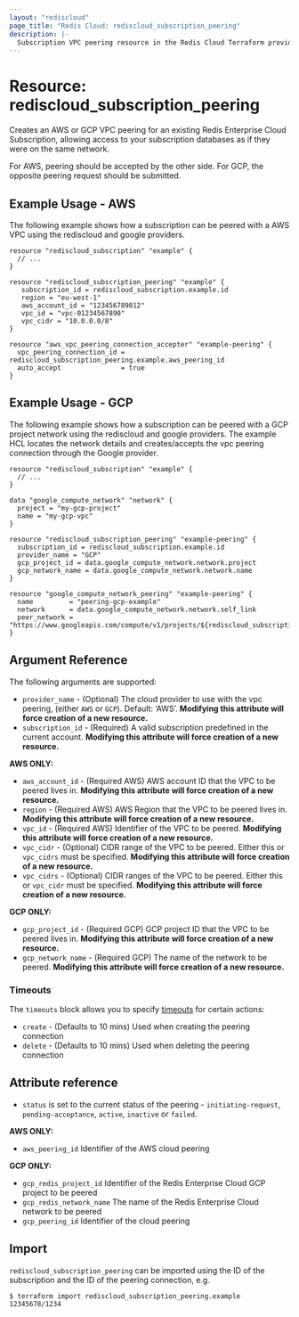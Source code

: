 ```yaml
---
layout: "rediscloud"
page_title: "Redis Cloud: rediscloud_subscription_peering"
description: |-
  Subscription VPC peering resource in the Redis Cloud Terraform provider.
---
```


# Resource: rediscloud_subscription_peering

Creates an AWS or GCP VPC peering for an existing Redis Enterprise Cloud Subscription, allowing access to your subscription databases as if they were on the same network.

For AWS, peering should be accepted by the other side.
For GCP, the opposite peering request should be submitted.

## Example Usage - AWS

The following example shows how a subscription can be peered with a AWS VPC using the rediscloud and google providers.

```hcl
resource "rediscloud_subscription" "example" {
  // ...
}

resource "rediscloud_subscription_peering" "example" {
   subscription_id = rediscloud_subscription.example.id
   region = "eu-west-1"
   aws_account_id = "123456789012"
   vpc_id = "vpc-01234567890"
   vpc_cidr = "10.0.0.0/8"
}

resource "aws_vpc_peering_connection_accepter" "example-peering" {
  vpc_peering_connection_id = rediscloud_subscription_peering.example.aws_peering_id
  auto_accept               = true
}
```

## Example Usage - GCP

The following example shows how a subscription can be peered with a GCP project network using the rediscloud and google providers.
The example HCL locates the network details and creates/accepts the vpc peering connection through the Google provider.   

```hcl
resource "rediscloud_subscription" "example" {
  // ...
}

data "google_compute_network" "network" {
  project = "my-gcp-project"
  name = "my-gcp-vpc"
}

resource "rediscloud_subscription_peering" "example-peering" {
  subscription_id = rediscloud_subscription.example.id
  provider_name = "GCP"
  gcp_project_id = data.google_compute_network.network.project
  gcp_network_name = data.google_compute_network.network.name
}

resource "google_compute_network_peering" "example-peering" {
  name         = "peering-gcp-example"
  network      = data.google_compute_network.network.self_link
  peer_network = "https://www.googleapis.com/compute/v1/projects/${rediscloud_subscription_peering.example.gcp_redis_project_id}/global/networks/${rediscloud_subscription_peering.example.gcp_redis_network_name}"
}
```

## Argument Reference

The following arguments are supported:

* `provider_name` - (Optional) The cloud provider to use with the vpc peering, (either `AWS` or `GCP`). Default: ‘AWS’. **Modifying this attribute will force creation of a new resource.**
* `subscription_id` - (Required) A valid subscription predefined in the current account. **Modifying this attribute will force creation of a new resource.**

**AWS ONLY:**
* `aws_account_id` - (Required AWS) AWS account ID that the VPC to be peered lives in. **Modifying this attribute will force creation of a new resource.**
* `region` - (Required AWS) AWS Region that the VPC to be peered lives in. **Modifying this attribute will force creation of a new resource.**
* `vpc_id` - (Required AWS) Identifier of the VPC to be peered. **Modifying this attribute will force creation of a new resource.**
* `vpc_cidr` - (Optional) CIDR range of the VPC to be peered. Either this or `vpc_cidrs` must be specified. **Modifying this attribute will force creation of a new resource.**
* `vpc_cidrs` - (Optional) CIDR ranges of the VPC to be peered. Either this or `vpc_cidr` must be specified. **Modifying this attribute will force creation of a new resource.**

**GCP ONLY:**
* `gcp_project_id` - (Required GCP) GCP project ID that the VPC to be peered lives in. **Modifying this attribute will force creation of a new resource.**
* `gcp_network_name` - (Required GCP) The name of the network to be peered. **Modifying this attribute will force creation of a new resource.**

### Timeouts

The `timeouts` block allows you to specify [timeouts](https://www.terraform.io/docs/configuration/resources.html#timeouts) for certain actions:

* `create` - (Defaults to 10 mins) Used when creating the peering connection
* `delete` - (Defaults to 10 mins) Used when deleting the peering connection

## Attribute reference

* `status` is set to the current status of the peering - `initiating-request`, `pending-acceptance`, `active`, `inactive` or `failed`.

**AWS ONLY:**

* `aws_peering_id` Identifier of the AWS cloud peering

**GCP ONLY:**

* `gcp_redis_project_id` Identifier of the Redis Enterprise Cloud GCP project to be peered
* `gcp_redis_network_name` The name of the Redis Enterprise Cloud network to be peered
* `gcp_peering_id` Identifier of the cloud peering

## Import

`rediscloud_subscription_peering` can be imported using the ID of the subscription and the ID of the peering connection, e.g.

```
$ terraform import rediscloud_subscription_peering.example 12345678/1234
```
